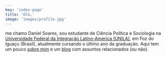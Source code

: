 ```yaml
---
key: 'index-page'
title: 'Olá,'
image: 'images/profile.jpg'
---
```


me chamo Daniel Soares, sou estudante de Ciência Política e Sociologia na [Universidade Federal da Integração Latino-America (UNILA)](https://unila.edu.br), em Foz do Iguaçu (Brasil), atualmente cursando o último ano da graduação. Aqui tem um pouco [sobre mim](/sobre-mim) e um [blog](/blog) com assuntos relacionados (ou não).
